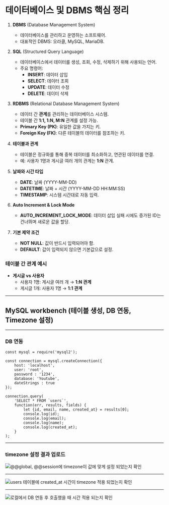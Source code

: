 # 데이터베이스 및 DBMS 핵심 정리

1. **DBMS** (Database Management System)
   - 데이터베이스를 관리하고 운영하는 소프트웨어.
   - 대표적인 DBMS: 오라클, MySQL, MariaDB.

2. **SQL** (Structured Query Language)
   - 데이터베이스에서 데이터를 생성, 조회, 수정, 삭제하기 위해 사용되는 언어.
   - 주요 명령어: 
     - **INSERT**: 데이터 삽입
     - **SELECT**: 데이터 조회
     - **UPDATE**: 데이터 수정
     - **DELETE**: 데이터 삭제

3. **RDBMS** (Relational Database Management System)
   - 데이터 간 **관계**를 관리하는 데이터베이스 시스템.
   - 테이블 간 **1:1, 1:N, M:N** 관계를 설정 가능.
   - **Primary Key (PK)**: 유일한 값을 가지는 키.
   - **Foreign Key (FK)**: 다른 테이블의 데이터를 참조하는 키.

4. **테이블과 관계**
   - 테이블은 정규화를 통해 중복 데이터를 최소화하고, 연관된 데이터를 연결.
   - 예: 사용자 1명과 게시글 여러 개의 관계는 **1:N** 관계.

5. **날짜와 시간 타입**
   - **DATE**: 날짜 (YYYY-MM-DD)
   - **DATETIME**: 날짜 + 시간 (YYYY-MM-DD HH:MM:SS)
   - **TIMESTAMP**: 시스템 시간대로 자동 입력.

6. **Auto Increment & Lock Mode**
   - **AUTO_INCREMENT_LOCK_MODE**: 데이터 삽입 실패 시에도 증가된 ID는 건너뛰며 새로운 값을 할당.

7. **기본 제약 조건**
   - **NOT NULL**: 값이 반드시 입력되어야 함.
   - **DEFAULT**: 값이 입력되지 않으면 기본값으로 설정.

### 테이블 간 관계 예시
- **게시글 vs 사용자**
   - 사용자 1명: 게시글 여러 개 → **1:N 관계**
   - 게시글 1개: 사용자 1명 → **1:1 관계**

***

## MySQL workbench (테이블 생성, DB 연동, Timezone 설정)
***

### DB 연동
```
const mysql = require('mysql2');

const connection = mysql.createConnection({
    host: 'localhost',
    user: 'root',
    password : '1234',
    database: 'Youtube',
    dateStrings : true
});

connection.query(
    'SELECT * FROM `users`',
    function(err, results, fields) {
        let {id, email, name, created_at} = results[0]; 
        console.log(id);
        console.log(email);
        console.log(name);
        console.log(created_at);
    }
);
```
***

### timezone 설정 결과 업로드
![@@global, @@session에 timezone이 값에 맞게 설정 되었는지 확인](https://img1.daumcdn.net/thumb/R1280x0/?scode=mtistory2&fname=https%3A%2F%2Fblog.kakaocdn.net%2Fdn%2FbGCJoa%2FbtsJAQ1rG4D%2F2OckAoZS5VKuNTLKkjIFGK%2Fimg.png)
***
![users 테이블에 created_at 시간이 timezone 적용 되었는지 확인](https://img1.daumcdn.net/thumb/R1280x0/?scode=mtistory2&fname=https%3A%2F%2Fblog.kakaocdn.net%2Fdn%2FdlXDkx%2FbtsJCAbEixL%2FSkwaCgmJykDKAead5PuzvK%2Fimg.png)
***
![로컬에서 DB 연동 후 호출했을 때 시간 적용 되는지 확인](https://img1.daumcdn.net/thumb/R1280x0/?scode=mtistory2&fname=https%3A%2F%2Fblog.kakaocdn.net%2Fdn%2FnH1zx%2FbtsJAL0frgv%2FWgRQnAv9PkBGNg8ikKjeZK%2Fimg.png)
